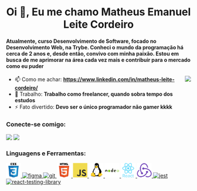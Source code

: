 <h1 align="center">Oi 👋, Eu me chamo Matheus Emanuel Leite Cordeiro</h1>
<h4 align="left">Atualmente, curso Desenvolvimento de Software, focado no Desenvolvimento Web, na Trybe. Conheci o mundo da programação há cerca de 2 anos e, desde então, convivo com minha paixão. Estou em busca de me aprimorar na área cada vez mais e contribuir para o mercado como eu puder</h4>

<img align="right" src="https://cdn-icons-png.flaticon.com/512/4668/4668078.png"></img>

- 📫 Como me achar: **https://www.linkedin.com/in/matheus-leite-cordeiro/**
- 🔭 Trabalho: **Trabalho como freelancer, quando sobra tempo dos estudos**
- ⚡ Fato divertido: **Devo ser o único programador não gamer kkkk**

<h3 align="left">Conecte-se comigo:</h3>
<p align="left">
  <a href = "mailto:calvi.vitoria@gmail.com"><img src="https://img.shields.io/badge/-Gmail-%23333?style=for-the-badge&logo=gmail&logoColor=white" target="_blank"></a> <a href="https://www.linkedin.com/in/matheus-leite-cordeiro/" target="_blank"><img src="https://img.shields.io/badge/-LinkedIn-0ba2be?style=for-the-badge&logo=linkedin&logoColor=white" target="_blank"></a> 
  </a>
</p>

<h3 align="left">Linguagens e Ferramentas:</h3>
<p align="left"> <a href="https://www.w3schools.com/css/" target="_blank" rel="noreferrer"> <img src="https://raw.githubusercontent.com/devicons/devicon/master/icons/css3/css3-original-wordmark.svg" alt="css3" width="40" height="40"/> </a> <a href="https://www.figma.com/" target="_blank" rel="noreferrer"> <img src="https://www.vectorlogo.zone/logos/figma/figma-icon.svg" alt="figma" width="40" height="40"/> </a> <a href="https://git-scm.com/" target="_blank" rel="noreferrer"> <img src="https://www.vectorlogo.zone/logos/git-scm/git-scm-icon.svg" alt="git" width="40" height="40"/> </a> <a href="https://www.w3.org/html/" target="_blank" rel="noreferrer"> <img src="https://raw.githubusercontent.com/devicons/devicon/master/icons/html5/html5-original-wordmark.svg" alt="html5" width="40" height="40"/> </a> <a href="https://developer.mozilla.org/en-US/docs/Web/JavaScript" target="_blank" rel="noreferrer"> <img src="https://raw.githubusercontent.com/devicons/devicon/master/icons/javascript/javascript-original.svg" alt="javascript" width="40" height="40"/> </a> <a href="https://www.linux.org/" target="_blank" rel="noreferrer"> <img src="https://raw.githubusercontent.com/devicons/devicon/master/icons/linux/linux-original.svg" alt="linux" width="40" height="40"/> </a> <a href="https://nodejs.org" target="_blank" rel="noreferrer"> <img src="https://raw.githubusercontent.com/devicons/devicon/master/icons/nodejs/nodejs-original-wordmark.svg" alt="nodejs" width="40" height="40"/> </a> <a href="https://reactjs.org/" target="_blank" rel="noreferrer"> <img src="https://raw.githubusercontent.com/devicons/devicon/master/icons/react/react-original-wordmark.svg" alt="react" width="40" height="40"/> </a> <a href="https://redux.js.org" target="_blank" rel="noreferrer"> <img src="https://raw.githubusercontent.com/devicons/devicon/master/icons/redux/redux-original.svg" alt="redux" width="40" height="40"/> </a> <a href="https://jestjs.io/" target="_blank" rel="noreferrer"> <img src="https://cdn.icon-icons.com/icons2/2107/PNG/128/file_type_jest_icon_130514.png" alt="jest" width="40" height="40"/> </a> <a href="https://testing-library.com/docs/react-testing-library/intro/" target="_blank" rel="noreferrer"> <img src="https://testing-library.com/img/octopus-128x128.png" alt="react-testing-library" width="40" height="40"/> </a> </p
